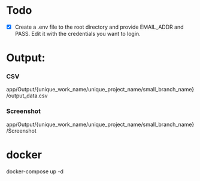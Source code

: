 # Todo
- [x] Create a .env file to the root directory and provide EMAIL_ADDR and PASS. Edit it with the credentials you want to login.

# Output:
### CSV
app/Output/{unique_work_name/unique_project_name/small_branch_name}/output_data.csv
### Screenshot
app/Output/{unique_work_name/unique_project_name/small_branch_name}/Screenshot

# docker
docker-compose up -d